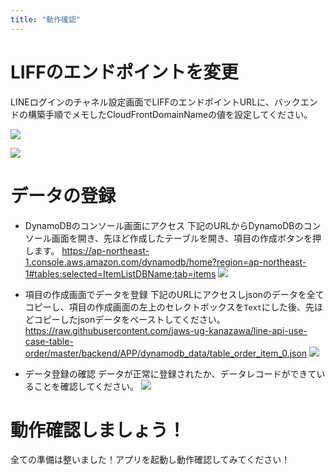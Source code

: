 ```yaml
---
title: "動作確認"
---
```


# LIFFのエンドポイントを変更

LINEログインのチャネル設定画面でLIFFのエンドポイントURLに、バックエンドの構築手順でメモしたCloudFrontDomainNameの値を設定してください。

![](https://storage.googleapis.com/zenn-user-upload/4xntpxietdrhyrsm4boio81g7zyq)

![](https://storage.googleapis.com/zenn-user-upload/lrh9ijjsrso23ze5wekt41rjltce)

# データの登録
- DynamoDBのコンソール画面にアクセス
下記のURLからDynamoDBのコンソール画面を開き、先ほど作成したテーブルを開き、項目の作成ボタンを押します。
https://ap-northeast-1.console.aws.amazon.com/dynamodb/home?region=ap-northeast-1#tables:selected=ItemListDBName;tab=items
![](https://storage.googleapis.com/zenn-user-upload/5xtnded86oxfy70aahw4ilgcoh8r)

- 項目の作成画面でデータを登録
下記のURLにアクセスしjsonのデータを全てコピーし、項目の作成画面の左上のセレクトボックスを`Text`にした後、先ほどコピーしたjsonデータをペーストしてください。
https://raw.githubusercontent.com/jaws-ug-kanazawa/line-api-use-case-table-order/master/backend/APP/dynamodb_data/table_order_item_0.json
![](https://storage.googleapis.com/zenn-user-upload/6zk3nlfdp559odgo5mbgj0jwejgk)

- データ登録の確認
データが正常に登録されたか、データレコードができていることを確認してください。
![](https://storage.googleapis.com/zenn-user-upload/aod7nnsaredu1n1ujaygr90moaax)

# 動作確認しましょう！
全ての準備は整いました！アプリを起動し動作確認してみてください！

